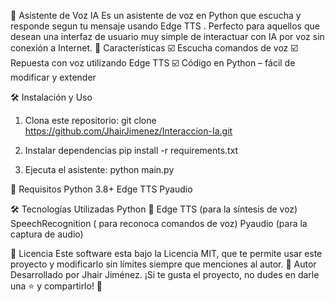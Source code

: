 🎤 Asistente de Voz IA
Es un asistente de voz en Python que escucha y responde segun tu mensaje usando Edge TTS . Perfecto para aquellos que desean una interfaz de usuario muy simple de interactuar con IA por voz sin conexión a Internet.
🚀 Características
☑️ Escucha comandos de voz
☑️ Repuesta con voz utilizando Edge TTS
☑️ Código en Python – fácil de modificar y extender

🛠️ Instalación y Uso
1. Clona este repositorio:
git clone https://github.com/JhairJimenez/Interaccion-Ia.git

2. Instalar dependencias
pip install -r requirements.txt

3. Ejecuta el asistente:
python main.py

📌 Requisitos
Python 3.8+
Edge TTS
Pyaudio 

🛠️ Tecnologías Utilizadas
Python 🐍
Edge TTS (para la síntesis de voz)
SpeechRecognition ( para   reconoca comandos de voz)
Pyaudio (para la captura de audio)

📜 Licencia
Este software esta bajo la Licencia MIT, que te permite usar este proyecto  y modificarlo sin límites siempre que menciones al autor.
👤 Autor
Desarrollado por Jhair Jiménez.
¡Si te gusta el proyecto, no dudes en darle una ⭐ y compartirlo! 🚀
